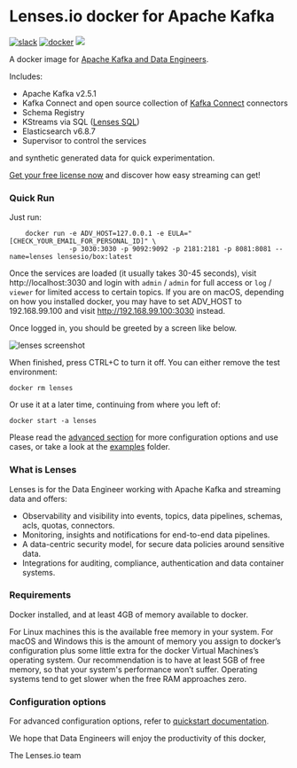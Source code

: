 # Lenses.io docker for Apache Kafka #

[![slack](https://img.shields.io/badge/Slack-community-red)](https://launchpass.com/lensesio)
[![docker](https://img.shields.io/docker/pulls/lensesio/box.svg?style=flat)](https://hub.docker.com/r/lensesio/box/)
[![](https://images.microbadger.com/badges/image/lensesio/box.svg)](http://microbadger.com/images/lensesio/box)

A docker image for [Apache Kafka and Data Engineers](https://lenses.io/box/).

Includes:

- Apache Kafka v2.5.1
- Kafka Connect and open source collection of [Kafka Connect](https://lenses.io/connect/) connectors
- Schema Registry
- KStreams via SQL ([Lenses SQL](https://lenses.io/product/sql/))
- Elasticsearch v6.8.7
- Supervisor to control the services

and synthetic generated data for quick experimentation.

[Get your free license now](https://lenses.io/box/) and discover how easy streaming can get!

### Quick Run

Just run:

```
    docker run -e ADV_HOST=127.0.0.1 -e EULA="[CHECK_YOUR_EMAIL_FOR_PERSONAL_ID]" \
               -p 3030:3030 -p 9092:9092 -p 2181:2181 -p 8081:8081 --name=lenses lensesio/box:latest
```

Once the services are loaded (it usually takes 30-45 seconds), visit
http://localhost:3030 and login with `admin` / `admin` for full access or
`log` / `viewer` for limited access to certain topics.  If you are on
macOS, depending on how you installed docker, you may have to set ADV_HOST to
192.168.99.100 and visit http://192.168.99.100:3030 instead.

Once logged in, you should be greeted by a screen like below.

![lenses screenshot](https://help.lenses.io/using-lenses/basics/images/lensesio-dashboard.png)

When finished, press CTRL+C to turn it off. You can either remove the test environment:

    docker rm lenses

Or use it at a later time, continuing from where you left of:

    docker start -a lenses

Please read the [advanced section](https://docs.lenses.io/4.2/tools/box/#advanced-options) for more configuration options and use cases, 
or take a look at the [examples](examples/) folder.


### What is Lenses

Lenses is for the Data Engineer working with  Apache Kafka and streaming data and offers:

- Observability and visibility into events, topics, data pipelines, schemas, acls, quotas, connectors.
- Monitoring, insights and notifications for end-to-end data pipelines.
- A data-centric security model, for secure data policies around sensitive data.
- Integrations for auditing, compliance, authentication and data container systems.

### Requirements

Docker installed, and at least 4GB of memory available to docker. 

For Linux machines this is the available free memory in your system. For macOS and Windows this is the amount of memory you assign to docker’s configuration plus some little extra for the docker Virtual Machines’s operating system. Our recommendation is to have at least 5GB of free memory, so that your system's performance won’t suffer. Operating systems tend to get slower when the free RAM approaches zero.

### Configuration options

For advanced configuration options, refer to [quickstart documentation](https://docs.lenses.io/dev/lenses-box/).

We hope that Data Engineers will enjoy the productivity of this docker,

The Lenses.io team